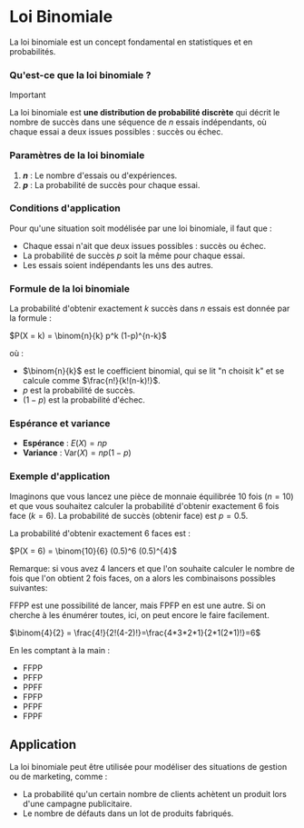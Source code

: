 # Loi Binomiale 

La loi binomiale est un concept fondamental en statistiques et en probabilités.

### Qu'est-ce que la loi binomiale ?

>[!IMPORTANT]
La loi binomiale est **une distribution de probabilité discrète** qui décrit le nombre de succès dans une séquence de $n$ essais indépendants, où chaque essai a deux issues possibles : succès ou échec.

### Paramètres de la loi binomiale

1. **$n$** : Le nombre d'essais ou d'expériences.
2. **$p$** : La probabilité de succès pour chaque essai.

### Conditions d'application

Pour qu'une situation soit modélisée par une loi binomiale, il faut que :
- Chaque essai n'ait que deux issues possibles : succès ou échec.
- La probabilité de succès $p$ soit la même pour chaque essai.
- Les essais soient indépendants les uns des autres.

### Formule de la loi binomiale

La probabilité d'obtenir exactement $k$ succès dans $n$ essais est donnée par la formule :

$P(X = k) = \binom{n}{k} p^k (1-p)^{n-k}$

où :
- $\binom{n}{k}$ est le coefficient binomial, qui se lit "n choisit k" et se calcule comme $\frac{n!}{k!(n-k)!}$.
- $p$ est la probabilité de succès.
- $(1-p)$ est la probabilité d'échec.

### Espérance et variance

- **Espérance** : $E(X) = np$
- **Variance** : $\text{Var}(X) = np(1-p)$

### Exemple d'application

Imaginons que vous lancez une pièce de monnaie équilibrée 10 fois ($n = 10$) et que vous souhaitez calculer la probabilité d'obtenir exactement 6 fois face ($k = 6$). La probabilité de succès (obtenir face) est $p = 0.5$.

La probabilité d'obtenir exactement 6 faces est :

$P(X = 6) = \binom{10}{6} (0.5)^6 (0.5)^{4}$

Remarque: si vous avez 4 lancers et que l'on souhaite calculer le nombre de fois que l'on obtient 2 fois faces, on a alors les combinaisons possibles suivantes: 

FFPP est une possibilité de lancer, mais FPFP en est une autre. Si on cherche à les énumérer toutes, ici, on peut encore le faire facilement.

$\binom{4}{2} = \frac{4!}{2!(4-2)!}=\frac{4*3*2*1}{2*1(2*1)!}=6$

En les comptant à la main :

- FFPP
- PFFP
- PPFF
- FPFP
- PFPF
- FPPF

## Application

La loi binomiale peut être utilisée pour modéliser des situations de gestion ou de marketing, comme :
- La probabilité qu'un certain nombre de clients achètent un produit lors d'une campagne publicitaire.
- Le nombre de défauts dans un lot de produits fabriqués.
